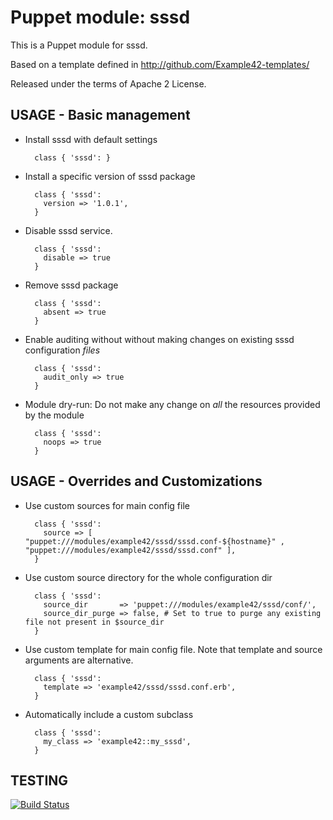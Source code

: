 # Puppet module: sssd

This is a Puppet module for sssd.

Based on a template defined in http://github.com/Example42-templates/

Released under the terms of Apache 2 License.


## USAGE - Basic management

* Install sssd with default settings

        class { 'sssd': }

* Install a specific version of sssd package

        class { 'sssd':
          version => '1.0.1',
        }

* Disable sssd service.

        class { 'sssd':
          disable => true
        }

* Remove sssd package

        class { 'sssd':
          absent => true
        }

* Enable auditing without without making changes on existing sssd configuration *files*

        class { 'sssd':
          audit_only => true
        }

* Module dry-run: Do not make any change on *all* the resources provided by the module

        class { 'sssd':
          noops => true
        }


## USAGE - Overrides and Customizations
* Use custom sources for main config file 

        class { 'sssd':
          source => [ "puppet:///modules/example42/sssd/sssd.conf-${hostname}" , "puppet:///modules/example42/sssd/sssd.conf" ], 
        }


* Use custom source directory for the whole configuration dir

        class { 'sssd':
          source_dir       => 'puppet:///modules/example42/sssd/conf/',
          source_dir_purge => false, # Set to true to purge any existing file not present in $source_dir
        }

* Use custom template for main config file. Note that template and source arguments are alternative. 

        class { 'sssd':
          template => 'example42/sssd/sssd.conf.erb',
        }

* Automatically include a custom subclass

        class { 'sssd':
          my_class => 'example42::my_sssd',
        }

## TESTING
[![Build Status](https://travis-ci.org/example42/puppet-sssd.png?branch=master)](https://travis-ci.org/example42/puppet-sssd)

